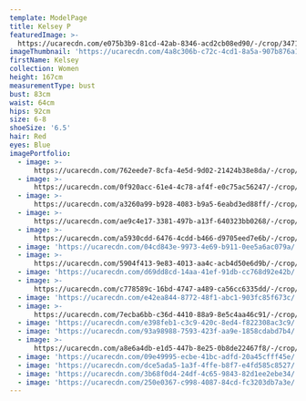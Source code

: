 ```yaml
---
template: ModelPage
title: Kelsey P
featuredImage: >-
  https://ucarecdn.com/e075b3b9-81cd-42ab-8346-acd2cb08ed90/-/crop/3471x1605/0,305/-/preview/
imageThumbnail: 'https://ucarecdn.com/4a8c306b-c72c-4cd1-8a5a-907b876a18f8/'
firstName: Kelsey
collection: Women
height: 167cm
measurementType: bust
bust: 83cm
waist: 64cm
hips: 92cm
size: 6-8
shoeSize: '6.5'
hair: Red
eyes: Blue
imagePortfolio:
  - image: >-
      https://ucarecdn.com/762eede7-8cfa-4e5d-9d02-21424b38e8da/-/crop/3292x4307/0,98/-/preview/
  - image: >-
      https://ucarecdn.com/0f920acc-61e4-4c78-af4f-e0c75ac56247/-/crop/3562x5119/0,224/-/preview/
  - image: >-
      https://ucarecdn.com/a3260a99-b928-4083-b9a5-6eabd3ed88ff/-/crop/642x845/58,103/-/preview/
  - image: >-
      https://ucarecdn.com/ae9c4e17-3381-497b-a13f-640323bb0268/-/crop/3098x4687/129,283/-/preview/
  - image: >-
      https://ucarecdn.com/a5930cdd-6476-4cdd-b466-d9705eed7e6b/-/crop/3572x5121/0,238/-/preview/
  - image: 'https://ucarecdn.com/04cd843e-9973-4e69-b911-0ee5a6ac079a/'
  - image: >-
      https://ucarecdn.com/5904f413-9e83-4013-aa4c-acb4d50e6d9b/-/crop/3127x4868/290,290/-/preview/
  - image: 'https://ucarecdn.com/d69dd8cd-14aa-41ef-91db-cc768d92e42b/'
  - image: >-
      https://ucarecdn.com/c778589c-16bd-4747-a489-ca56cc6335dd/-/crop/2145x1448/224,185/-/preview/
  - image: 'https://ucarecdn.com/e42ea844-8772-48f1-abc1-903fc85f673c/'
  - image: >-
      https://ucarecdn.com/7ecba6bb-c36d-4410-88a9-8e5c4aa46c91/-/crop/2912x4245/176,364/-/preview/
  - image: 'https://ucarecdn.com/e398feb1-c3c9-420c-8ed4-f822308ac3c9/'
  - image: 'https://ucarecdn.com/93a98988-7593-423f-aa9e-1858cdabd7b4/'
  - image: >-
      https://ucarecdn.com/a8e6a4db-e1d5-447b-8e25-0b8de22467f8/-/crop/1633x2085/0,206/-/preview/
  - image: 'https://ucarecdn.com/09e49995-ecbe-41bc-adfd-20a45cfff45e/'
  - image: 'https://ucarecdn.com/dce5ada5-1a3f-4ffe-b8f7-e4fd585c8527/'
  - image: 'https://ucarecdn.com/3b68f0d4-24df-4c65-9843-82d1ee2ebe34/'
  - image: 'https://ucarecdn.com/250e0367-c998-4087-84cd-fc3203db7a3e/'
---
```



